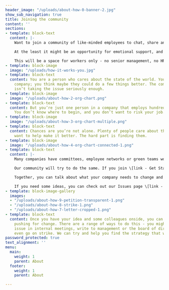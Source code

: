 ```yaml
---
header_image: "/uploads/about-how-0-banner-2.jpg"
show_sub_navigation: true
title: Joining the community
content: ''
sections:
- template: block-text
  content: |-
    Want to join a community of like-minded employees to chat, share and maybe take action? We might be able to help. Sign up [here]() and once we have a reasonable number of members we'll email you a link to join.

    At the least it might be an opportunity for emotional support, and to get ideas and inspiration for how others are seeking change in their workplaces. And if any of your colleagues join we'll connect you.

    This will be a space for workers only - no senior management, no HR. We'll seek to verify your identity to keep this a safe workers' space. But you can keep your identity hidden from everyone else if you wish.
- template: block-image
  image: "/uploads/how-it-works-you.jpg"
- template: block-text
  content: You are a person who cares about the state of the world. You work for a
    company; you think maybe they could do a few things better. The company’s leadership
    isn’t taking the issue seriously enough.
- template: block-image
  image: "/uploads/about-how-2-org-chart.png"
- template: block-text
  content: But you’re just one person in a company that employs hundreds, or thousands.
    You don’t know where to begin, and you don’t want to risk your job.
- template: block-image
  image: "/uploads/about-how-3-org-chart-multiple.png"
- template: block-text
  content: Chances are you’re not alone. Plenty of people care about the world and
    want to help make it better. The hard part is finding them.
- template: block-image
  image: "/uploads/about-how-4-org-chart-connected-1.png"
- template: block-text
  content: |-
    Many companies have committees, employee networks or green teams working on issues you care about that any worker can join - this can be a good place to start meeting like-minded colleagues.

    Our community will try to do the same. If you join \[link - Get Started\] Honest Work, you’ll be connected with any other workers at your company who, like you, have said they want to push management to do better. If you're worried about being recognised you can keep your name to yourself.

    Together, you can talk about what your company needs to change and how to go about making that change happen.

    If you need some ideas, you can check out our Issues page \[link - What to change, General\] for some of the most pressing problems many companies are contributing to, and some rankings of the worst performers.
- template: block-image-gallery
  images:
  - "/uploads/about-how-9-petition-transparent-1.png"
  - "/uploads/about-how-8-strike-1.png"
  - "/uploads/about-how-7-letter-cropped-1.png"
- template: block-text
  content: Once you have your idea and some colleagues onside, you can start collectively
    pushing for change. There are a range of ways to do this - you might raise the
    issue in internal meetings, write to management or the board of directors, unionise,
    even go on strike. We can try and help you find the strategy that works for you.
password_protected: true
text_alignment: ''
menu:
  main:
    weight: 1
    parent: About
  footer:
    weight: 1
    parent: About

---
```

